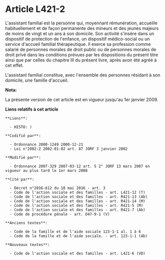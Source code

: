 # Article L421-2

L'assistant familial est la personne qui, moyennant rémunération, accueille habituellement et de façon permanente des mineurs
et des jeunes majeurs de moins de vingt et un ans à son domicile. Son activité s'insère dans un dispositif de protection de
l'enfance, un dispositif médico-social ou un service d'accueil familial thérapeutique. Il exerce sa profession comme salarié
de personnes morales de droit public ou de personnes morales de droit privé dans les conditions prévues par les dispositions
du présent titre ainsi que par celles du chapitre III du présent livre, après avoir été agréé à cet effet.

L'assistant familial constitue, avec l'ensemble des personnes résidant à son domicile, une famille d'accueil.

**Nota:**

La présente version de cet article est en vigueur jusqu'au 1er janvier 2009.

**Liens relatifs à cet article**

	**Liens**:

	  - HISTO: )

	**Codifié par**:

	  - Ordonnance 2000-1249 2000-12-21
	  - Loi n°2002-2 2002-01-02 art. 87 JORF 3 janvier 2002

	**Modifié par**:

	  - Ordonnance 2007-329 2007-03-12 art. 5 2° JORF 13 mars 2007 en vigueur au plus tard le 1er mars 2008

	**Cité par**:

	  - Décret n°2016-612 du 18 mai 2016 - art. 3
	  - Code de l'action sociale et des familles - art. L421-12 (T)
	  - Code de l'action sociale et des familles - art. R421-13 (Ab)
	  - Code de l'action sociale et des familles - art. R421-14 (M)
	  - Code de l'action sociale et des familles - art. R421-5 (M)
	  - Code de l'action sociale et des familles - art. R421-7 (Ab)
	  - Code de procédure pénale - art. D47-9-1 (V)

	**Anciens textes**:

	  - Code de la famille et de l'aide sociale 123-1-1 al. 1 à 6
	  - Code de la famille et de l'aide sociale. - art. 123-1-1 (Ab)

	**Nouveaux textes**:

	  - Code de l'action sociale et des familles - art. L421-6 (VD)
